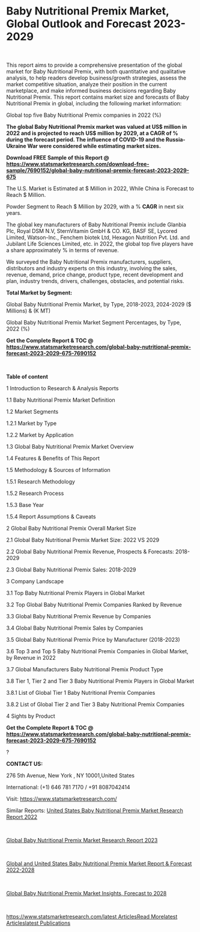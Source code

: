 <h1>Baby Nutritional Premix Market, Global Outlook and Forecast 2023-2029</h1><br/><p>This report aims to provide a comprehensive presentation of the global market for Baby Nutritional Premix, with both quantitative and qualitative analysis, to help readers develop business/growth strategies, assess the market competitive situation, analyze their position in the current marketplace, and make informed business decisions regarding Baby Nutritional Premix. This report contains market size and forecasts of Baby Nutritional Premix in global, including the following market information:</p>
 
 
 
 <p>Global top five Baby Nutritional Premix companies in 2022 (%)</p>
 
 
 
 <p><strong>The global Baby Nutritional Premix market was valued at US$ million in 2022 and is projected to reach US$ million by 2029, at a <strong>CAGR</strong> of % during the forecast period. The influence of COVID-19 and the Russia-Ukraine War were considered while estimating market sizes.</strong></p>
 
 
 
 <p><strong>Download FREE Sample of this Report @ <a href="https://www.statsmarketresearch.com/download-free-sample/7690152/global-baby-nutritional-premix-forecast-2023-2029-675">https://www.statsmarketresearch.com/download-free-sample/7690152/global-baby-nutritional-premix-forecast-2023-2029-675</a></strong></p>
 
 
 
 <p>The U.S. Market is Estimated at $ Million in 2022, While China is Forecast to Reach $ Million.</p>
 
 
 
 <p>Powder Segment to Reach $ Million by 2029, with a % <strong>CAGR</strong> in next six years.</p>
 
 
 
 <p>The global key manufacturers of Baby Nutritional Premix include Glanbia Plc, Royal DSM N.V, SternVitamin GmbH & CO. KG, BASF SE, Lycored Limited, Watson-Inc., Fenchem biotek Ltd, Hexagon Nutrition Pvt. Ltd. and Jubilant Life Sciences Limited, etc. in 2022, the global top five players have a share approximately % in terms of revenue.</p>
 
 
 
 <p>We surveyed the Baby Nutritional Premix manufacturers, suppliers, distributors and industry experts on this industry, involving the sales, revenue, demand, price change, product type, recent development and plan, industry trends, drivers, challenges, obstacles, and potential risks.</p>
 
 
 
 <p><strong>Total Market by Segment:</strong></p>
 
 
 
 <p>Global Baby Nutritional Premix Market, by Type, 2018-2023, 2024-2029 ($ Millions) & (K MT)</p>
 
 
 
 <p>Global Baby Nutritional Premix Market Segment Percentages, by Type, 2022 (%)</p>
 
 
 
 <div><b>Get the Complete Report & TOC @ <a href="https://www.statsmarketresearch.com/global-baby-nutritional-premix-forecast-2023-2029-675-7690152">https://www.statsmarketresearch.com/global-baby-nutritional-premix-forecast-2023-2029-675-7690152</a></b></div>
 
 
 
 <p><br />
 
 <b>Table of content</b></p>
 
 
 
 <p>1 Introduction to Research & Analysis Reports<br />
 
 1.1 Baby Nutritional Premix Market Definition<br />
 
 1.2 Market Segments<br />
 
 1.2.1 Market by Type<br />
 
 1.2.2 Market by Application<br />
 
 1.3 Global Baby Nutritional Premix Market Overview<br />
 
 1.4 Features & Benefits of This Report<br />
 
 1.5 Methodology & Sources of Information<br />
 
 1.5.1 Research Methodology<br />
 
 1.5.2 Research Process<br />
 
 1.5.3 Base Year<br />
 
 1.5.4 Report Assumptions & Caveats<br />
 
 2 Global Baby Nutritional Premix Overall Market Size<br />
 
 2.1 Global Baby Nutritional Premix Market Size: 2022 VS 2029<br />
 
 2.2 Global Baby Nutritional Premix Revenue, Prospects & Forecasts: 2018-2029<br />
 
 2.3 Global Baby Nutritional Premix Sales: 2018-2029<br />
 
 3 Company Landscape<br />
 
 3.1 Top Baby Nutritional Premix Players in Global Market<br />
 
 3.2 Top Global Baby Nutritional Premix Companies Ranked by Revenue<br />
 
 3.3 Global Baby Nutritional Premix Revenue by Companies<br />
 
 3.4 Global Baby Nutritional Premix Sales by Companies<br />
 
 3.5 Global Baby Nutritional Premix Price by Manufacturer (2018-2023)<br />
 
 3.6 Top 3 and Top 5 Baby Nutritional Premix Companies in Global Market, by Revenue in 2022<br />
 
 3.7 Global Manufacturers Baby Nutritional Premix Product Type<br />
 
 3.8 Tier 1, Tier 2 and Tier 3 Baby Nutritional Premix Players in Global Market<br />
 
 3.8.1 List of Global Tier 1 Baby Nutritional Premix Companies<br />
 
 3.8.2 List of Global Tier 2 and Tier 3 Baby Nutritional Premix Companies<br />
 
 4 Sights by Product</p>
 
 
 
 <div><b>Get the Complete Report & TOC @ <a href="https://www.statsmarketresearch.com/global-baby-nutritional-premix-forecast-2023-2029-675-7690152">https://www.statsmarketresearch.com/global-baby-nutritional-premix-forecast-2023-2029-675-7690152</a></b></div>
 
 
 
 <p>? </p>
 
 
 
 <p><b>CONTACT US:</b><br />
 
 276 5th Avenue, New York , NY 10001,United States<br />
 
 International: (+1) 646 781 7170 / +91 8087042414<br />
 
 Visit: <a href="https://www.statsmarketresearch.com/">https://www.statsmarketresearch.com/</a><br />
 
 Similar Reports: <a href="https://www.statsmarketresearch.com/global-baby-nutritional-premix-forecast-2023-2029-675-7690152">United States Baby Nutritional Premix Market Research Report 2022</a><br />
 
 <br />
 
 <a href="https://www.statsmarketresearch.com/global-baby-nutritional-premix-forecast-2023-2029-675-7690152">Global Baby Nutritional Premix Market Research Report 2023</a><br />
 
 <br />
 
 <a href="https://www.statsmarketresearch.com/global-baby-nutritional-premix-forecast-2023-2029-675-7690152">Global and United States Baby Nutritional Premix Market Report & Forecast 2022-2028</a><br />
 
 <br />
 
 <a href="https://www.statsmarketresearch.com/global-baby-nutritional-premix-forecast-2023-2029-675-7690152">Global Baby Nutritional Premix Market Insights, Forecast to 2028</a><br />
 
 <br />
 
 <a href="https://gyeongbokgung.com">https://www.statsmarketresearch.com/</a><a href="https://hallyeomaritime.com">latest Articles</a><a href="https://jingwansa.com">Read More</a><a href="https://nguoiviet.jp/">latest Articles</a><a href="https://www.intelmarketresearch.com/">latest Publications</a></p>